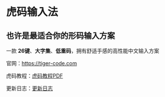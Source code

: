 # 虎码输入法
## 也许是最适合你的形码输入方案
一款 **26键**、**大字集**、**低重码**，拥有舒适手感的高性能中文输入方案

官网：https://tiger-code.com

虎码教程：[虎码教程PDF](./虎码输入法教程.pdf)

更新日志：[更新日志](./更新日志.txt)

